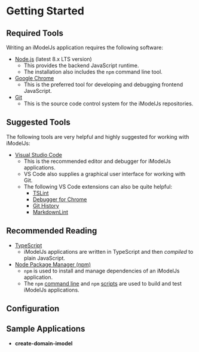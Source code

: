 # Getting Started

## Required Tools

Writing an iModelJs application requires the following software:

- [Node.js](https://nodejs.org/) (latest 8.x LTS version)
  - This provides the backend JavaScript runtime.
  - The installation also includes the `npm` command line tool.
- [Google Chrome](https://www.google.com/chrome/)
  - This is the preferred tool for developing and debugging frontend JavaScript.
- [Git](https://git-scm.com/downloads)
  - This is the source code control system for the iModelJs repositories.

## Suggested Tools

The following tools are very helpful and highly suggested for working with iModelJs:

- [Visual Studio Code](https://code.visualstudio.com/)
  - This is the recommended editor and debugger for iModelJs applications.
  - VS Code also supplies a graphical user interface for working with Git.
  - The following VS Code extensions can also be quite helpful:
    - [TSLint](https://marketplace.visualstudio.com/items?itemName=eg2.tslint)
    - [Debugger for Chrome](https://marketplace.visualstudio.com/items?itemName=msjsdiag.debugger-for-chrome)
    - [Git History](https://marketplace.visualstudio.com/items?itemName=donjayamanne.githistory)
    - [MarkdownLint](https://marketplace.visualstudio.com/items?itemName=DavidAnson.vscode-markdownlint)

## Recommended Reading

- [TypeScript](http://www.typescriptlang.org/)
  - iModelJs applications are written in TypeScript and then *compiled* to plain JavaScript.
- [Node Package Manager (npm)](https://www.npmjs.com/)
  - `npm` is used to install and manage dependencies of an iModelJs application.
  - The `npm` [command line](https://docs.npmjs.com/cli/npm) and `npm` [scripts](https://docs.npmjs.com/misc/scripts) are used to build and test iModelJs applications.

## Configuration

<!-- TODO: add link when external NPM package server is accessible -->

## Sample Applications

- **create-domain-imodel**

<!-- TODO: add links when samples are posted to GitHub -->
